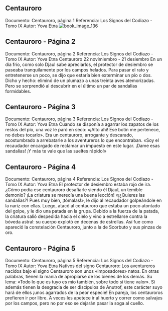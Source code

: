 ## Centauroro
Documento: Centauroro, página 1
Referencia: Los Signos del Codiazo - Tomo IX
Autor: Yova Etna
![book_image_136](https://media.discordapp.net/attachments/1105643336989159555/1105647634485620767/136.jpg)

## Centauroro - Página 2
Documento: Centauroro, página 2
Referencia: Los Signos del Codiazo - Tomo IX
Autor: Yova Etna
Centauroro
22 novimiembro - 21 desiembro
En un día frío, como solo Djaul sabe apreciarlos, el protector de desiembro se paseaba tranquilamente por los campos helados. Para pasar el rato y entretenerse un poco, se dijo que estaría bien exterminar un pío o dos. Dicho y hecho: eliminó de un plumazo a unas treinta aves atemorizadas. Pero se sorprendió al descubrir en el último un par de sandalias formidables.

## Centauroro - Página 3
Documento: Centauroro, página 3
Referencia: Los Signos del Codiazo - Tomo IX
Autor: Yova Etna
Cuando se disponía a agarrar los zapatos de los restos del pío, una voz le paró en seco: «¡Alto ahí! Ese botín me pertenece, no debes tocarlo». Era un centauroro, arrogante y descarado, acostumbrado a arrebatarle a los aventureros lo que encontraban. «Soy el recaudador encargado de reclamar un impuesto en este lugar. ¡Dame esas sandalias! ¡Y más te vale que las sueltes rápido!»

## Centauroro - Página 4
Documento: Centauroro, página 4
Referencia: Los Signos del Codiazo - Tomo IX
Autor: Yova Etna
El protector de desiembro estaba rojo de ira. ¿Cómo podía ese centauroro desafiarle siendo él Djaul, un temible demonio? ¡La criatura se merecía una buena lección! «¡¿Quieres las sandalias?! Pues muy bien, ¡tómalas!», le dijo al recaudador golpeándole en la nariz con ellas. Luego, atacó al centauroro que estaba un poco atontado del golpe, y le dio una patada en la grupa. Debido a la fuerza de la patada, la criatura salió despedida hacia el cielo y vino a estrellarse contra la bóveda astral: su cuerpo explotó en decenas de estrellas. Así fue como apareció la constelación Centauroro, junto a la de Scorbuto y sus pinzas de oro.

## Centauroro - Página 5
Documento: Centauroro, página 5
Referencia: Los Signos del Codiazo - Tomo IX
Autor: Yova Etna
Nativos del signo Centauroro:
Los aventureros nacidos bajo el signo Centauroro son unos «imposadores» natos. En otras palabras, tienen la manía de apropiarse de los bienes de los demás. Su lema: «Todo lo que es tuyo es mío también, sobre todo si tiene valor». Si además tienen la desgracia de ser discípulos de Anutrof, este carácter suyo hará de ellos ¡unos agarrados de la peor especie!
En pareja, los centauroros prefieren ir por libre. A veces les apetece ir al huerto y correr como salvajes por los campos, pero no por eso se dejarán pasar la soga al cuello.
